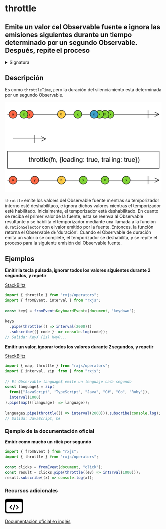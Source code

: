 # throttle

## Emite un valor del Observable fuente e ignora las emisiones siguientes durante un tiempo determinado por un segundo Observable. Después, repite el proceso

<details>

<summary>Signatura</summary>

#### Firma

`throttle<T>(durationSelector: (value: T) => SubscribableOrPromise<any>, config: ThrottleConfig = defaultThrottleConfig): MonoTypeOperatorFunction<T>`

#### Parámetros

#### Retorna

`MonoTypeOperatorFunction<T>`: Un Observable que lleva a cabo la acción reguladora para limitar la velocidad de emisión de la fuente.

</details>

## Descripción

Es como `throttleTime`, pero la duración del silenciamiento está determinada por un segundo Observable.

![Diagrama de canicas del operador throttle](assets/images/marble-diagrams/filtering/throttle.png)

`throttle` emite los valores del Observable fuente mientras su temporizador interno esté deshabilitado, e ignora dichos valores mientras el temporizador esté habilitado. Inicialmente, el temporizador está deshabilitado. En cuanto se reciba el primer valor de la fuente, esta se reenvía al Observable resultante y se habilita el temporizador mediante una llamada a la función `durationSelector` con el valor emitido por la fuente. Entonces, la función retorna el Observable de 'duración'. Cuando el Observable de duración emita un valor o se complete, el temporizador se deshabilita, y se repite el proceso para la siguiente emisión del Observable fuente.

## Ejemplos

**Emitir la tecla pulsada, ignorar todos los valores siguientes durante 2 segundos, y repetir**

[StackBlitz](https://stackblitz.com/edit/rxjs-throttle-2?file=index.ts)

```typescript
import { throttle } from "rxjs/operators";
import { fromEvent, interval } from "rxjs";

const key$ = fromEvent<KeyboardEvent>(document, "keydown");

key$
  .pipe(throttle(() => interval(2000)))
  .subscribe(({ code }) => console.log(code));
// Salida: KeyX (2s) KeyO...
```

**Emitir un valor, ignorar todos los valores durante 2 segundos, y repetir**

[StackBlitz](https://stackblitz.com/edit/rxjs-throttle-3?file=index.ts)

```javascript
import { map, throttle } from "rxjs/operators";
import { interval, zip, from } from "rxjs";

// El Observable language$ emite un lenguaje cada segundo
const language$ = zip(
  from(["JavaScript", "TypeScript", "Java", "C#", "Go", "Ruby"]),
  interval(1000)
).pipe(map(([language]) => language));

language$.pipe(throttle(() => interval(2000))).subscribe(console.log);
// Salida: JavaScript, C#
```

### Ejemplo de la documentación oficial

**Emitir como mucho un click por segundo**

```javascript
import { fromEvent } from "rxjs";
import { throttle } from "rxjs/operators";

const clicks = fromEvent(document, "click");
const result = clicks.pipe(throttle((ev) => interval(1000)));
result.subscribe((x) => console.log(x));
```

### Recursos adicionales

[![Source code](assets/icons/source-code.png)](https://github.com/ReactiveX/rxjs/blob/master/src/internal/operators/throttle.ts)

[Documentación oficial en inglés](https://rxjs.dev/api/operators/throttle)
